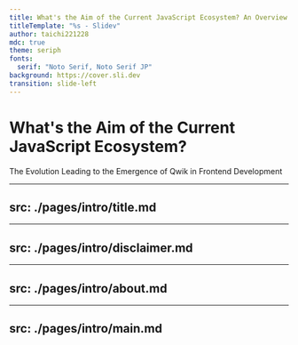 ```yaml
---
title: What's the Aim of the Current JavaScript Ecosystem? An Overview of Its Developments ~ The Evolution Leading to the Emergence of Qwik in Frontend Development ~
titleTemplate: "%s - Slidev"
author: taichi221228
mdc: true
theme: seriph
fonts:
  serif: "Noto Serif, Noto Serif JP"
background: https://cover.sli.dev
transition: slide-left
---
```


# What's the Aim of the Current JavaScript Ecosystem?

The Evolution Leading to the Emergence of Qwik in Frontend Development

---
src: ./pages/intro/title.md
---

---
src: ./pages/intro/disclaimer.md
---

---
src: ./pages/intro/about.md
---

---
src: ./pages/intro/main.md
---
